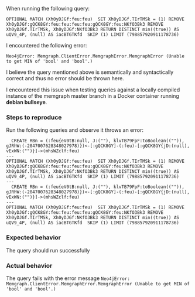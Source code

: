 When running the following query:
```cypher
OPTIONAL MATCH (Xh0yDJGf:feu:feu)  SET Xh0yDJGf.TIrTMSk = (1) REMOVE Xh0yDJGf:gQCK8GY:feu:feu:feu:feu:gQCK8GY:feu:NKfO3Bk3 REMOVE Xh0yDJGf.TIrTMSk, Xh0yDJGf:NKfO3Bk3 RETURN DISTINCT min((true)) AS uQV9_4P, (null) AS iacBTGTKfd  SKIP (1) LIMIT (798857920911178736)
```

I encountered the following error:
```
Neo4jError: Memgraph.ClientError.MemgraphError.MemgraphError (Unable to get MIN of 'bool' and 'bool'.)
```

I believe the query mentioned above is semantically and syntactically correct and thus no error should be thrown here.

I encountered this issue when testing queries against a locally compiled instance of the memgraph master branch in a Docker container running **debian bullseye**.

### Steps to reproduce
Run the following queries and observe it throws an error:
```cypher
  CREATE RBn = (:feu{eV0tB:null, J:(""), klvTB79FpF:toBoolean(("")), gJRhW:(-2047007628348027978)})<-[:gQCK8GY]-(:feu)-[:gQCK8GY{jD:(null), vExWN:("")}]->(mhsWZclf:feu) 
---
OPTIONAL MATCH (Xh0yDJGf:feu:feu)  SET Xh0yDJGf.TIrTMSk = (1) REMOVE Xh0yDJGf:gQCK8GY:feu:feu:feu:feu:gQCK8GY:feu:NKfO3Bk3 REMOVE Xh0yDJGf.TIrTMSk, Xh0yDJGf:NKfO3Bk3 RETURN DISTINCT min((true)) AS uQV9_4P, (null) AS iacBTGTKfd  SKIP (1) LIMIT (798857920911178736)
---
  CREATE RBn = (:feu{eV0tB:null, J:(""), klvTB79FpF:toBoolean(("")), gJRhW:(-2047007628348027978)})<-[:gQCK8GY]-(:feu)-[:gQCK8GY{jD:(null), vExWN:("")}]->(mhsWZclf:feu) 
---
OPTIONAL MATCH (Xh0yDJGf:feu:feu)  SET Xh0yDJGf.TIrTMSk = (1) REMOVE Xh0yDJGf:gQCK8GY:feu:feu:feu:feu:gQCK8GY:feu:NKfO3Bk3 REMOVE Xh0yDJGf.TIrTMSk, Xh0yDJGf:NKfO3Bk3 RETURN DISTINCT min((true)) AS uQV9_4P, (null) AS iacBTGTKfd  SKIP (1) LIMIT (798857920911178736)
```

### Expected behavior
The query should run successfully

### Actual behavior
The query fails with the error message `Neo4jError: Memgraph.ClientError.MemgraphError.MemgraphError (Unable to get MIN of 'bool' and 'bool'.)`